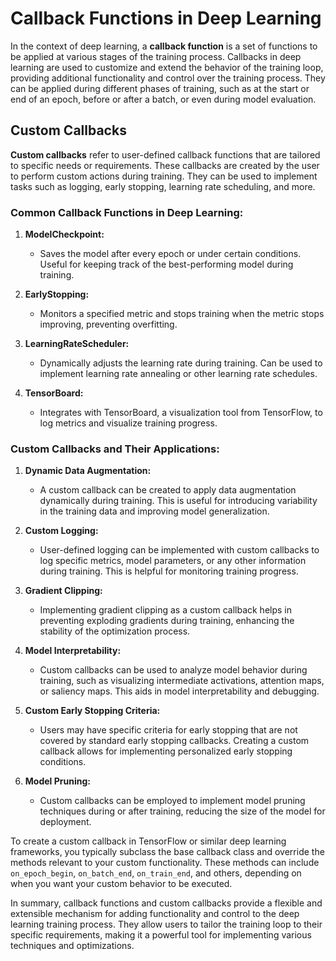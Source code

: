 # Callback Functions in Deep Learning

In the context of deep learning, a **callback function** is a set of functions to be applied at various stages of the training process. Callbacks in deep learning are used to customize and extend the behavior of the training loop, providing additional functionality and control over the training process. They can be applied during different phases of training, such as at the start or end of an epoch, before or after a batch, or even during model evaluation.

## Custom Callbacks

**Custom callbacks** refer to user-defined callback functions that are tailored to specific needs or requirements. These callbacks are created by the user to perform custom actions during training. They can be used to implement tasks such as logging, early stopping, learning rate scheduling, and more.

### Common Callback Functions in Deep Learning:

1. **ModelCheckpoint:**
   - Saves the model after every epoch or under certain conditions. Useful for keeping track of the best-performing model during training.

2. **EarlyStopping:**
   - Monitors a specified metric and stops training when the metric stops improving, preventing overfitting.

3. **LearningRateScheduler:**
   - Dynamically adjusts the learning rate during training. Can be used to implement learning rate annealing or other learning rate schedules.

4. **TensorBoard:**
   - Integrates with TensorBoard, a visualization tool from TensorFlow, to log metrics and visualize training progress.

### Custom Callbacks and Their Applications:

1. **Dynamic Data Augmentation:**
   - A custom callback can be created to apply data augmentation dynamically during training. This is useful for introducing variability in the training data and improving model generalization.

2. **Custom Logging:**
   - User-defined logging can be implemented with custom callbacks to log specific metrics, model parameters, or any other information during training. This is helpful for monitoring training progress.

3. **Gradient Clipping:**
   - Implementing gradient clipping as a custom callback helps in preventing exploding gradients during training, enhancing the stability of the optimization process.

4. **Model Interpretability:**
   - Custom callbacks can be used to analyze model behavior during training, such as visualizing intermediate activations, attention maps, or saliency maps. This aids in model interpretability and debugging.

5. **Custom Early Stopping Criteria:**
   - Users may have specific criteria for early stopping that are not covered by standard early stopping callbacks. Creating a custom callback allows for implementing personalized early stopping conditions.

6. **Model Pruning:**
   - Custom callbacks can be employed to implement model pruning techniques during or after training, reducing the size of the model for deployment.

To create a custom callback in TensorFlow or similar deep learning frameworks, you typically subclass the base callback class and override the methods relevant to your custom functionality. These methods can include `on_epoch_begin`, `on_batch_end`, `on_train_end`, and others, depending on when you want your custom behavior to be executed.

In summary, callback functions and custom callbacks provide a flexible and extensible mechanism for adding functionality and control to the deep learning training process. They allow users to tailor the training loop to their specific requirements, making it a powerful tool for implementing various techniques and optimizations.

